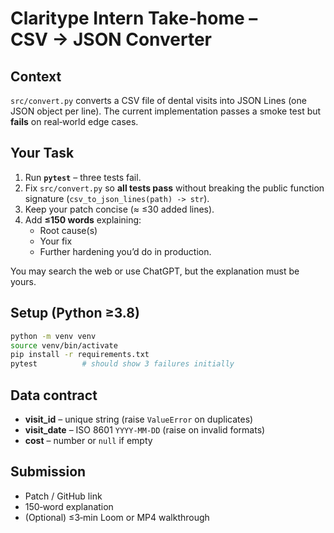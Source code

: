 # Claritype Intern Take‑home – CSV → JSON Converter

## Context
`src/convert.py` converts a CSV file of dental visits into JSON Lines (one
JSON object per line). The current implementation passes a smoke test but
**fails** on real‑world edge cases.

## Your Task
1. Run **`pytest`** – three tests fail.
2. Fix `src/convert.py` so **all tests pass** without breaking the public
   function signature (`csv_to_json_lines(path) -> str`).
3. Keep your patch concise (≈ ≤30 added lines).
4. Add **≤150 words** explaining:
   * Root cause(s)
   * Your fix
   * Further hardening you’d do in production.

You may search the web or use ChatGPT, but the explanation must be yours.

## Setup (Python ≥3.8)
```bash
python -m venv venv
source venv/bin/activate
pip install -r requirements.txt
pytest          # should show 3 failures initially
```

## Data contract
* **visit_id** – unique string (raise `ValueError` on duplicates)
* **visit_date** – ISO 8601 `YYYY-MM-DD` (raise on invalid formats)
* **cost** – number or `null` if empty

## Submission
* Patch / GitHub link
* 150‑word explanation
* (Optional) ≤3‑min Loom or MP4 walkthrough
